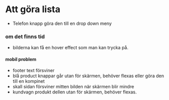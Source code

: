 # Att göra lista 
* Telefon knapp göra den till en drop down meny 

### om det finns tid
* bilderna kan få en hover effect som man kan trycka på. 
#### mobil problem 
* footer text försviner
* blå product knappar går utan för skärmen, behöver flexas eller göra den till en kompinet
*  skall sidan försviner mitten bilden när skärmen blir mindre 
* kundvagn produkt dellen utan för skärmen, behöver flexas.
